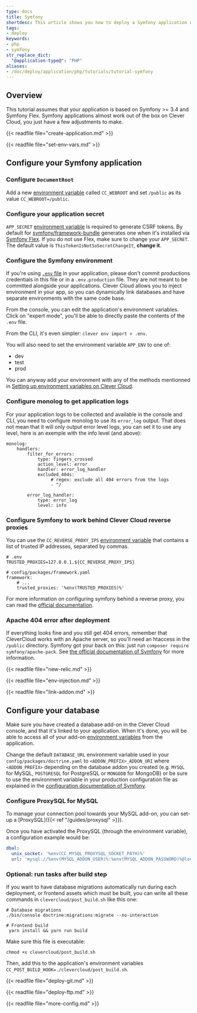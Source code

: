 ```yaml
---
type: docs
title: Symfony
shortdesc: This article shows you how to deploy a Symfony application on Clever Cloud.
tags:
- deploy
keywords:
- php
- symfony
str_replace_dict:
  "@application-type@": "PHP"
aliases:
- /doc/deploy/application/php/tutorials/tutorial-symfony
---
```


## Overview

This tutorial assumes that your application is based on Symfony >= 3.4 and Symfony Flex.
Symfony applications almost work out of the box on Clever Cloud, you just have a few adjustments to make.

{{< readfile file="create-application.md" >}}

{{< readfile file="set-env-vars.md" >}}

## Configure your Symfony application
### Configure `DocumentRoot`

Add a new [environment variable](#setting-up-environment-variables-on-clever-cloud) called `CC_WEBROOT` and set `/public` as its value `CC_WEBROOT=/public`.

### Configure your application secret

`APP_SECRET` [environment variable](#setting-up-environment-variables-on-clever-cloud) is required to generate CSRF tokens. By default for [symfony/framework-bundle](https://GitHub.com/symfony/framework-bundle) generates one when it's installed via [Symfony Flex](https://GitHub.com/symfony/flex). 
If you do not use Flex, make sure to change your `APP_SECRET`. The default value is `ThisTokenIsNotSoSecretChangeIt`, **change it**.

### Configure the Symfony environment

If you're using [`.env` file](https://symfony.com/blog/improvements-to-the-handling-of-env-files-for-all-symfony-versions) in your application, please don't commit productions credentials in this file or in a `.env.production` file. They are not meant to be committed alongside your applications. Clever Cloud allows you to inject environment in your app, so you can dynamically link databases and have separate environments with the same code base.

From the console, you can edit the application's environment variables. Click on "expert mode", you'll be able to directly paste the contents of the `.env` file.

From the CLI, it's even simpler: `clever env import < .env`.

You will also need to set the environment variable `APP_ENV` to one of:

-  dev
-  test
-  prod

You can anyway add your environment with any of the methods mentionned in [Setting up environment variables on Clever Cloud](#setting-up-environment-variables-on-clever-cloud).

### Configure monolog to get application logs

For your application logs to be collected and available in the console and CLI, you need to configure monolog to use its `error_log` output.
That does not mean that it will only output error level logs, you can set it to use any level, here is an exemple with the info level (and above):

```
monolog:
    handlers:
        filter_for_errors:
            type: fingers_crossed
            action_level: error
            handler: error_log_handler
            excluded_404s:
                 # regex: exclude all 404 errors from the logs
                 - ^/

        error_log_handler:
            type: error_log
            level: info
```


### Configure Symfony to work behind Clever Cloud reverse proxies

You can use the `CC_REVERSE_PROXY_IPS` [environment variable](#setting-up-environment-variables-on-clever-cloud) that contains a list of trusted IP addresses, separated by commas.

```
# .env
TRUSTED_PROXIES=127.0.0.1,${CC_REVERSE_PROXY_IPS}
```

```
# config/packages/framework.yaml
framework:
    # ...
    trusted_proxies: '%env(TRUSTED_PROXIES)%'
```

For more information on configuring symfony behind a reverse proxy, you can read the [official documentation](https://symfony.com/doc/current/deployment/proxies.html).

### Apache 404 error after deployment

If everything looks fine and you still get 404 errors, remember that CleverCloud works with an Apache server, so you'll need an htaccess in the  `/public` directory.
Symfony got your back on this: just run `composer require symfony/apache-pack`. See [the official documentation of Symfony](https://symfony.com/doc/current/setup/web_server_configuration.html) for more information.

{{< readfile file="new-relic.md" >}}

{{< readfile file="env-injection.md" >}}

{{< readfile file="link-addon.md" >}}

## Configure your database

Make sure you have created a database add-on in the Clever Cloud console, and that it's linked to your application. When it's done, you will be able to access all of your add-on [environment variables](#setting-up-environment-variables-on-clever-cloud) from the application.

Change the default `DATABASE_URL` environment variable used in your `config/packages/doctrine.yaml` to `<ADDON_PREFIX>_ADDON_URI` where `<ADDON_PREFIX>` depending on the database addon you created (e.g. `MYSQL` for MySQL, `POSTGRESQL` for PostgreSQL or `MONGODB` for MongoDB) or be sure to use the environment variable in your production configuration file as explained in the [configuration documentation of Symfony](https://symfony.com/doc/current/configuration.html#configuration-environments).

### Configure ProxySQL for MySQL

To manage your connection pool towards your MySQL add-on, you can set-up a [ProxySQL]({{< ref "/guides/proxysql" >}}). 

Once you have activated the ProxySQL (through the environment variable), a configuration example would be:

```yaml
dbal:
  unix_socket: '%env(CC_MYSQL_PROXYSQL_SOCKET_PATH)%'
  url: 'mysql://%env(MYSQL_ADDON_USER)%:%env(MYSQL_ADDON_PASSWORD)%@localhost/%env(MYSQL_ADDON_DB)%?serverVersion=%env(MYSQL_ADDON_VERSION)%'
```

### Optional: run tasks after build step

If you want to have database migrations automatically run during each deployment, or frontend assets which must be built, you can write all these commands in `clevercloud/post_build.sh` like this one:

```
# Database migrations
./bin/console doctrine:migrations:migrate --no-interaction

# Frontend build
 yarn install && yarn run build
```

Make sure this file is executable:

```
chmod +x clevercloud/post_build.sh
```

Then, add this to the application's environment variables `CC_POST_BUILD_HOOK=./clevercloud/post_build.sh`.


{{< readfile file="deploy-git.md" >}}

{{< readfile file="deploy-ftp.md" >}}

{{< readfile file="more-config.md" >}}

